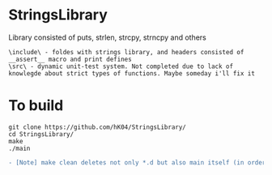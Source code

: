 # StringsLibrary
Library consisted of puts, strlen, strcpy, strncpy and others
```
\include\ - foldes with strings library, and headers consisted of __assert__ macro and print defines
\src\ - dynamic unit-test system. Not completed due to lack of knowlegde about strict types of functions. Maybe someday i'll fix it
```
# To build 
```
git clone https://github.com/hK04/StringsLibrary/
cd StringsLibrary/
make 
./main
```

```diff
- [Note] make clean deletes not only *.d but also main itself (in order to be able to usa make again)
```

